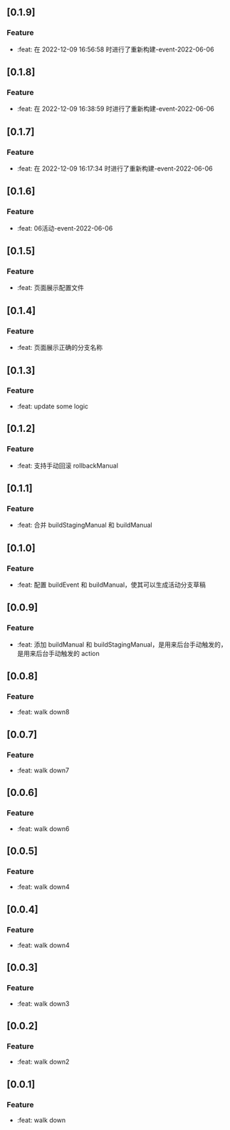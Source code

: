 ## [0.1.9]

### Feature

- :feat: 在 2022-12-09 16:56:58 时进行了重新构建-event-2022-06-06

## [0.1.8]

### Feature

- :feat: 在 2022-12-09 16:38:59 时进行了重新构建-event-2022-06-06

## [0.1.7]

### Feature

- :feat: 在 2022-12-09 16:17:34 时进行了重新构建-event-2022-06-06

## [0.1.6]

### Feature

- :feat: 06活动-event-2022-06-06

## [0.1.5]

### Feature

- :feat: 页面展示配置文件

## [0.1.4]

### Feature

- :feat: 页面展示正确的分支名称

## [0.1.3]

### Feature

- :feat: update some logic

## [0.1.2]

### Feature

- :feat: 支持手动回滚 rollbackManual

## [0.1.1]

### Feature

- :feat: 合并 buildStagingManual 和 buildManual

## [0.1.0]

### Feature

- :feat: 配置 buildEvent 和 buildManual，使其可以生成活动分支草稿

## [0.0.9]

### Feature

- :feat: 添加 buildManual 和 buildStagingManual，是用来后台手动触发的，是用来后台手动触发的 action

## [0.0.8]

### Feature

- :feat: walk down8

## [0.0.7]

### Feature

- :feat: walk down7

## [0.0.6]

### Feature

- :feat: walk down6

## [0.0.5]

### Feature

- :feat: walk down4

## [0.0.4]

### Feature

- :feat: walk down4

## [0.0.3]

### Feature

- :feat: walk down3

## [0.0.2]

### Feature

- :feat: walk down2

## [0.0.1]

### Feature

- :feat: walk down
